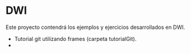 # DWI

Este proyecto contendrá los ejemplos y ejercicios desarrollados en DWI.
- Tutorial git utilizando frames (carpeta tutorialGit).
- 